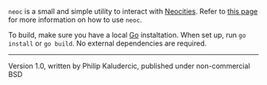 `neoc` is a small and simple utility to interact with
[Neocities](http://neocities.org). Refer to
[this page](http://phikal.neocities.org/blog/neoc.html) for more information on how
to use `neoc`.

To build, make sure you have a local [Go](https://golang.org/)
instaltation. When set up, run `go install` or `go build`. No
external dependencies are required.

---

Version 1.0, written by Philip Kaludercic, published under
non-commercial BSD